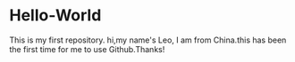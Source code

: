 # Hello-World
This is my first repository.
hi,my name's Leo, I am from China.this has been the first time for me to use Github.Thanks!
